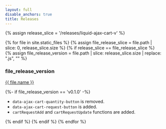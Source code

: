 ```yaml
---
layout: full
disable_anchors: true
title: Releases
---
```


{% assign release_slice = '/releases/liquid-ajax-cart-v' %}

{% for file in site.static_files %}
	{% assign file_release_slice = file.path | slice: 0, release_slice.size %}
	{% if release_slice == file_release_slice %}
		{% assign file_release_version = file.path | slice: release_slice.size | replace: ".js", "" %}
		<h3>file_release_version</h3>
		<p><a href="{{ file.path }}">{{ file.name }}</a></p>
		{%- if file_release_version == 'v0.1.0' -%}
			<ul>
				<li>`data-ajax-cart-quantity-button` is removed.</li>
				<li>`data-ajax-cart-request-button` is added.</li>
				<li>`cartRequestAdd` and `cartRequestUpdate` functions are added.</li>
			</ul>
		{% endif %}
	{% endif %}
{% endfor %}
